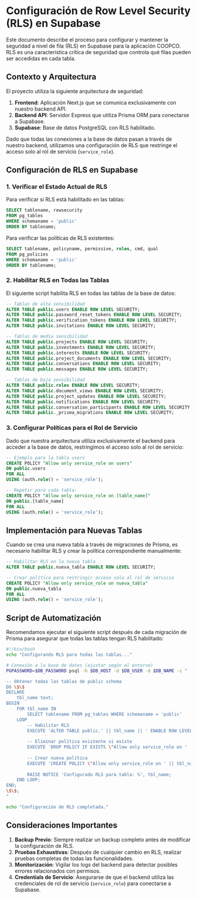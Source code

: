 # Configuración de Row Level Security (RLS) en Supabase

Este documento describe el proceso para configurar y mantener la seguridad a nivel de fila (RLS) en Supabase para la aplicación COOPCO. RLS es una característica crítica de seguridad que controla qué filas pueden ser accedidas en cada tabla.

## Contexto y Arquitectura

El proyecto utiliza la siguiente arquitectura de seguridad:

1. **Frontend**: Aplicación Next.js que se comunica exclusivamente con nuestro backend API.
2. **Backend API**: Servidor Express que utiliza Prisma ORM para conectarse a Supabase.
3. **Supabase**: Base de datos PostgreSQL con RLS habilitado.

Dado que todas las conexiones a la base de datos pasan a través de nuestro backend, utilizamos una configuración de RLS que restringe el acceso solo al rol de servicio (`service_role`).

## Configuración de RLS en Supabase

### 1. Verificar el Estado Actual de RLS

Para verificar si RLS está habilitado en las tablas:

```sql
SELECT tablename, rowsecurity 
FROM pg_tables 
WHERE schemaname = 'public' 
ORDER BY tablename;
```

Para verificar las políticas de RLS existentes:

```sql
SELECT tablename, policyname, permissive, roles, cmd, qual
FROM pg_policies
WHERE schemaname = 'public'
ORDER BY tablename;
```

### 2. Habilitar RLS en Todas las Tablas

El siguiente script habilita RLS en todas las tablas de la base de datos:

```sql
-- Tablas de alta sensibilidad
ALTER TABLE public.users ENABLE ROW LEVEL SECURITY;
ALTER TABLE public.password_reset_tokens ENABLE ROW LEVEL SECURITY;
ALTER TABLE public.verification_tokens ENABLE ROW LEVEL SECURITY;
ALTER TABLE public.invitations ENABLE ROW LEVEL SECURITY;

-- Tablas de media sensibilidad
ALTER TABLE public.projects ENABLE ROW LEVEL SECURITY;
ALTER TABLE public.investments ENABLE ROW LEVEL SECURITY;
ALTER TABLE public.interests ENABLE ROW LEVEL SECURITY;
ALTER TABLE public.project_documents ENABLE ROW LEVEL SECURITY;
ALTER TABLE public.conversations ENABLE ROW LEVEL SECURITY;
ALTER TABLE public.messages ENABLE ROW LEVEL SECURITY;

-- Tablas de baja sensibilidad
ALTER TABLE public.roles ENABLE ROW LEVEL SECURITY;
ALTER TABLE public.document_views ENABLE ROW LEVEL SECURITY;
ALTER TABLE public.project_updates ENABLE ROW LEVEL SECURITY;
ALTER TABLE public.notifications ENABLE ROW LEVEL SECURITY;
ALTER TABLE public.conversation_participants ENABLE ROW LEVEL SECURITY;
ALTER TABLE public._prisma_migrations ENABLE ROW LEVEL SECURITY;
```

### 3. Configurar Políticas para el Rol de Servicio

Dado que nuestra arquitectura utiliza exclusivamente el backend para acceder a la base de datos, restringimos el acceso solo al rol de servicio:

```sql
-- Ejemplo para la tabla users
CREATE POLICY "Allow only service_role on users" 
ON public.users 
FOR ALL 
USING (auth.role() = 'service_role');

-- Repetir para cada tabla:
CREATE POLICY "Allow only service_role on [table_name]" 
ON public.[table_name] 
FOR ALL 
USING (auth.role() = 'service_role');
```

## Implementación para Nuevas Tablas

Cuando se crea una nueva tabla a través de migraciones de Prisma, es necesario habilitar RLS y crear la política correspondiente manualmente:

```sql
-- Habilitar RLS en la nueva tabla
ALTER TABLE public.nueva_tabla ENABLE ROW LEVEL SECURITY;

-- Crear política para restringir acceso solo al rol de servicio
CREATE POLICY "Allow only service_role on nueva_tabla" 
ON public.nueva_tabla 
FOR ALL 
USING (auth.role() = 'service_role');
```

## Script de Automatización

Recomendamos ejecutar el siguiente script después de cada migración de Prisma para asegurar que todas las tablas tengan RLS habilitado:

```bash
#!/bin/bash
echo "Configurando RLS para todas las tablas..."

# Conexión a la base de datos (ajustar según el entorno)
PGPASSWORD=$DB_PASSWORD psql -h $DB_HOST -U $DB_USER -d $DB_NAME -c "

-- Obtener todas las tablas de public schema
DO \$\$
DECLARE
    tbl_name text;
BEGIN
    FOR tbl_name IN 
        SELECT tablename FROM pg_tables WHERE schemaname = 'public'
    LOOP
        -- Habilitar RLS
        EXECUTE 'ALTER TABLE public.' || tbl_name || ' ENABLE ROW LEVEL SECURITY;';
        
        -- Eliminar política existente si existe
        EXECUTE 'DROP POLICY IF EXISTS \"Allow only service_role on ' || tbl_name || '\" ON public.' || tbl_name || ';';
        
        -- Crear nueva política
        EXECUTE 'CREATE POLICY \"Allow only service_role on ' || tbl_name || '\" ON public.' || tbl_name || ' FOR ALL USING (auth.role() = ''service_role'');';
        
        RAISE NOTICE 'Configurado RLS para tabla: %', tbl_name;
    END LOOP;
END;
\$\$;
"

echo "Configuración de RLS completada."
```

## Consideraciones Importantes

1. **Backup Previo**: Siempre realizar un backup completo antes de modificar la configuración de RLS.
2. **Pruebas Exhaustivas**: Después de cualquier cambio en RLS, realizar pruebas completas de todas las funcionalidades.
3. **Monitorización**: Vigilar los logs del backend para detectar posibles errores relacionados con permisos.
4. **Credentials de Servicio**: Asegurarse de que el backend utiliza las credenciales de rol de servicio (`service_role`) para conectarse a Supabase. 